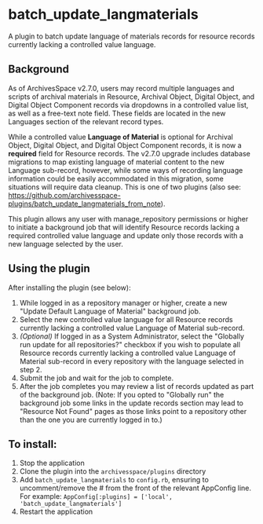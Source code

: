 # batch_update_langmaterials

A plugin to batch update language of materials records for resource records currently lacking a controlled value language.

## Background

As of ArchivesSpace v2.7.0, users may record multiple languages and scripts of archival materials in Resource, Archival Object, Digital Object, and Digital Object Component records via dropdowns in a controlled value list, as well as a free-text note field.  These fields are located in the new Languages section of the relevant record types.

While a controlled value **Language of Material** is optional for Archival Object, Digital Object, and Digital Object Component records, it is now a **required** field for Resource records. The v2.7.0 upgrade includes database migrations to map existing language of material content to the new Language sub-record, however, while some ways of recording language information could be easily accommodated in this migration, some situations will require data cleanup. This is one of two plugins (also see: https://github.com/archivesspace-plugins/batch_update_langmaterials_from_note).

This plugin allows any user with manage_repository permissions or higher to initiate a background job that will identify Resource records lacking a required controlled value language and update only those records with a new language selected by the user.

## Using the plugin

After installing the plugin (see below):

1.  While logged in as a repository manager or higher, create a new "Update Default Language of Material" background job.
2.  Select the new controlled value language for all Resource records currently lacking a controlled value Language of Material sub-record.
3.  *(Optional)* If logged in as a System Administrator, select the "Globally run update for all repositories?" checkbox if you wish to populate all Resource records currently lacking a controlled value Language of Material sub-record in every repository with the language selected in step 2.
4.  Submit the job and wait for the job to complete.
5.  After the job completes you may review a list of records updated as part of the background job.  (Note: If you opted to "Globally run" the background job some links in the update records section may lead to "Resource Not Found" pages as those links point to a repository other than the one you are currently logged in to.)

## To install:

1. Stop the application
2. Clone the plugin into the `archivesspace/plugins` directory
3. Add `batch_update_langmaterials` to `config.rb`, ensuring to uncomment/remove the # from the front of the relevant AppConfig line.  For example:
`AppConfig[:plugins] = ['local', 'batch_update_langmaterials']`
4. Restart the application
